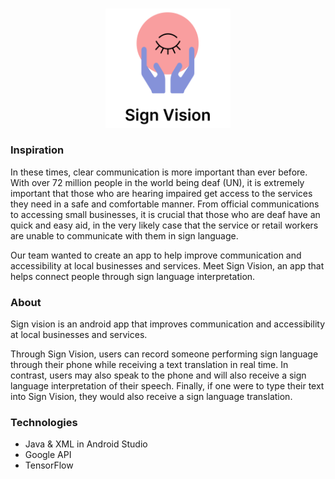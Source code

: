 <br/>
<p align="center">
  <img src="screenshots/SignVisionLogo.png" alt="Logo" width="200px" /><br/>
</p>

### Inspiration
In these times, clear communication is more important than ever before. With over 72 million people in the world being deaf (UN), it is extremely important that those who are hearing impaired get access to the services they need in a safe and comfortable manner. From official communications to accessing small businesses, it is crucial that those who are deaf have an quick and easy aid, in the very likely case that the service or retail workers are unable to communicate with them in sign language.

Our team wanted to create an app to help improve communication and accessibility at local businesses and services. Meet Sign Vision, an app that helps connect people through sign language interpretation.

### About
Sign vision is an android app that improves communication and accessibility at local businesses and services. 

Through Sign Vision, users can record someone performing sign language through their phone while receiving a text translation in real time. In contrast, users may also speak to the phone and will also receive a sign language interpretation of their speech. Finally, if one were to type their text into Sign Vision, they would also receive a sign language translation.


### Technologies
- Java & XML in Android Studio
- Google API
- TensorFlow
